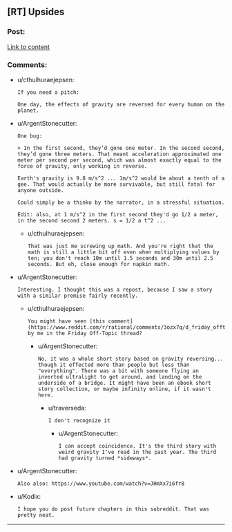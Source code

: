 ## [RT] Upsides

### Post:

[Link to content](http://archiveofourown.org/works/5135483/chapters/11817437)

### Comments:

- u/cthulhuraejepsen:
  ```
  If you need a pitch:

  One day, the effects of gravity are reversed for every human on the planet.
  ```

- u/ArgentStonecutter:
  ```
  One bug:

  > In the first second, they’d gone one meter. In the second second, they’d gone three meters. That meant acceleration approximated one meter per second per second, which was almost exactly equal to the force of gravity, only working in reverse.

  Earth's gravity is 9.8 m/s^2 ... 1m/s^2 would be about a tenth of a gee. That would actually be more survivable, but still fatal for anyone outside.

  Could simply be a thinko by the narrator, in a stressful situation.

  Edit: also, at 1 m/s^2 in the first second they'd go 1/2 a meter, in the second second 2 meters. s = 1/2 a t^2 ...
  ```

  - u/cthulhuraejepsen:
    ```
    That was just me screwing up math. And you're right that the math is still a little bit off even when multiplying values by ten; you don't reach 10m until 1.5 seconds and 30m until 2.5 seconds. But eh, close enough for napkin math.
    ```

- u/ArgentStonecutter:
  ```
  Interesting. I thought this was a repost, because I saw a story with a similar premise fairly recently.
  ```

  - u/cthulhuraejepsen:
    ```
    You might have seen [this comment](https://www.reddit.com/r/rational/comments/3ozx7q/d_friday_offtopic_thread/cw1wh0q) by me in the Friday Off-Topic thread?
    ```

    - u/ArgentStonecutter:
      ```
      No, it was a whole short story based on gravity reversing... though it effected more than people but less than "everything". There was a bit with someone flying an inverted ultralight to get around, and landing on the underside of a bridge. It might have been an ebook short story collection, or maybe infinity online, if it wasn't here.
      ```

      - u/traverseda:
        ```
        I don't recognize it
        ```

        - u/ArgentStonecutter:
          ```
          I can accept coincidence. It's the third story with weird gravity I've read in the past year. The third had gravity turned *sideways*.
          ```

- u/ArgentStonecutter:
  ```
  Also also: https://www.youtube.com/watch?v=JHmXx7i6fr8
  ```

- u/Kodix:
  ```
  I hope you do post future chapters in this subreddit. That was pretty neat.
  ```

---

